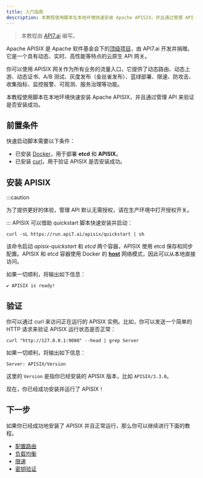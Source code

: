 ```yaml
---
title: 入门指南
description: 本教程使用脚本在本地环境快速安装 Apache APISIX，并且通过管理 API 来验证是否安装成功。
---
```


<head>
  <link rel="canonical" href="https://docs.api7.ai/apisix/getting-started/" />
</head>

> 本教程由 [API7.ai](https://api7.ai/) 编写。

Apache APISIX 是 Apache 软件基金会下的[顶级项目](https://projects.apache.org/project.html?apisix)，由 API7.ai 开发并捐赠。它是一个具有动态、实时、高性能等特点的云原生 API 网关。

你可以使用 APISIX 网关作为所有业务的流量入口，它提供了动态路由、动态上游、动态证书、A/B 测试、灰度发布（金丝雀发布）、蓝绿部署、限速、防攻击、收集指标、监控报警、可观测、服务治理等功能。

本教程使用脚本在本地环境快速安装 Apache APISIX，并且通过管理 API 来验证是否安装成功。

## 前置条件

快速启动脚本需要以下条件：

* 已安装 [Docker](https://docs.docker.com/get-docker/)，用于部署  **etcd** 和 **APISIX**。
* 已安装 [curl](https://curl.se/)，用于验证 APISIX 是否安装成功。

## 安装 APISIX

:::caution

为了提供更好的体验，管理 API 默认无需授权，请在生产环境中打开授权开关。

:::
APISIX 可以借助 quickstart 脚本快速安装并启动：

```shell
curl -sL https://run.api7.ai/apisix/quickstart | sh
```

该命令启动 _apisix-quickstart_ 和 _etcd_ 两个容器，APISIX 使用 etcd 保存和同步配置。APISIX 和 etcd 容器使用 Docker 的 [**host**](https://docs.docker.com/network/host/) 网络模式，因此可以从本地直接访问。

如果一切顺利，将输出如下信息：

```text
✔ APISIX is ready!
```

## 验证

你可以通过 curl 来访问正在运行的 APISIX 实例。比如，你可以发送一个简单的 HTTP 请求来验证 APISIX 运行状态是否正常：

```shell
curl "http://127.0.0.1:9080" --head | grep Server
```

如果一切顺利，将输出如下信息：

```text
Server: APISIX/Version
```

这里的 `Version` 是指你已经安装的 APISIX 版本，比如 `APISIX/3.3.0`。

现在，你已经成功安装并运行了 APISIX！

## 下一步

如果你已经成功地安装了 APISIX 并且正常运行，那么你可以继续进行下面的教程。

* [配置路由](configure-routes.md)
* [负载均衡](load-balancing.md)
* [限速](rate-limiting.md)
* [密钥验证](key-authentication.md)
